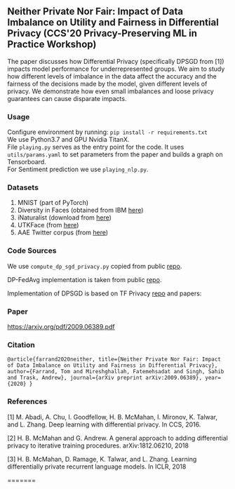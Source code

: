 ## Neither Private Nor Fair: Impact of Data Imbalance on Utility and Fairness in Differential Privacy (CCS'20 Privacy-Preserving ML in Practice Workshop)
The paper discusses how Differential Privacy (specifically DPSGD from [1]) impacts model performance for underrepresented groups. 
We aim to study how different levels of imbalance in the data affect the accuracy and the fairness of the decisions made by the model, given different levels of privacy. We demonstrate how even small imbalances and loose privacy guarantees can cause disparate impacts.

### Usage
Configure environment by running: `pip install -r requirements.txt` <br />
We use Python3.7 and GPU Nvidia TitanX. <br />
File `playing.py` serves as the entry point for the code. It uses `utils/params.yaml` to set parameters from the paper and builds a graph on Tensorboard. <br />
For Sentiment prediction we use `playing_nlp.py`.


### Datasets
1. MNIST (part of PyTorch)
2. Diversity in Faces (obtained from IBM [here](https://www.research.ibm.com/artificial-intelligence/trusted-ai/diversity-in-faces/#access))
3. iNaturalist (download from [here](https://github.com/visipedia/inat_comp))
4. UTKFace (from [here](http://aicip.eecs.utk.edu/wiki/UTKFace))
5. AAE Twitter corpus (from [here](http://slanglab.cs.umass.edu/TwitterAAE/))

### Code Sources
We use `compute_dp_sgd_privacy.py` copied from public [repo](https://github.com/tensorflow/privacy).

DP-FedAvg implementation is taken from public [repo](https://github.com/ebagdasa/backdoor_federated_learning).  

Implementation of DPSGD is based on TF Privacy [repo](https://github.com/tensorflow/privacy) and papers:

### Paper
https://arxiv.org/pdf/2009.06389.pdf

### Citation
`@article{farrand2020neither,
  title={Neither Private Nor Fair: Impact of Data Imbalance on Utility and Fairness in Differential Privacy},
  author={Farrand, Tom and Mireshghallah, Fatemehsadat and Singh, Sahib and Trask, Andrew},
  journal={arXiv preprint arXiv:2009.06389},
  year={2020}
}`

### References
[1] M. Abadi, A. Chu, I. Goodfellow, H. B. McMahan, I. Mironov, K. Talwar, and L. Zhang. Deep learning with differential privacy. In CCS, 2016.

[2] H. B. McMahan and G. Andrew. A general approach to adding differential privacy to iterative training procedures. arXiv:1812.06210, 2018

[3] H. B. McMahan, D. Ramage, K. Talwar, and L. Zhang. Learning differentially private recurrent language models. In ICLR, 2018

=======
